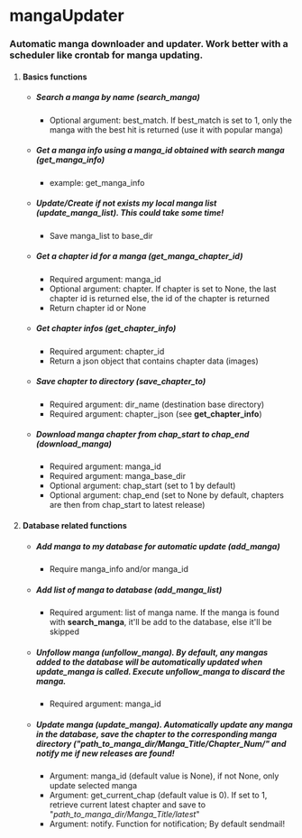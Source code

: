 mangaUpdater
============

### Automatic manga downloader and updater. Work better with a scheduler like crontab for manga updating.

1. #### Basics functions

	* ##### Search a manga by name (**search_manga**) 
		
		* Optional argument: best_match. If best_match is set to 1, only the manga with the best hit is returned (use it with popular manga)

	* ##### Get a manga info using a manga_id obtained with search manga (**get_manga_info**)
		
		* example: get_manga_info

	* ##### Update/Create if not exists my local manga list (**update_manga_list**). This could take some time!
		
		* Save manga_list to base_dir

	* ##### Get a chapter id for a manga (**get_manga_chapter_id**)
		
		* Required argument: manga_id
		* Optional argument: chapter. If chapter is set to None, the last chapter id is returned else, the id of the chapter is returned
		* Return chapter id or None

	* ##### Get chapter infos (**get_chapter_info**)
		
		* Required argument: chapter_id
		* Return a json object that contains chapter data (images)

	* ##### Save chapter to directory (**save_chapter_to**)

		* Required argument: dir_name (destination base directory)
		* Required argument: chapter_json (see **get_chapter_info**)

	* ##### Download manga chapter from chap_start to chap_end (**download_manga**)

		* Required argument: manga_id
		* Required argument: manga_base_dir
		* Optional argument: chap_start (set to 1 by default)
		* Optional argument: chap_end (set to None by default, chapters are then from chap_start to latest release)

2. #### Database related functions
	
	* ##### Add manga to my database for automatic update (**add_manga**)
		
		* Require manga_info and/or manga_id

	* ##### Add list of manga to database (**add_manga_list**)

		* Required argument: list of manga name. If the manga is found with **search_manga**, it'll be add to the database, else it'll be skipped

	* ##### Unfollow manga (**unfollow_manga**). By default, any mangas added to the database will be automatically updated when **update_manga** is called. Execute **unfollow_manga** to discard the manga.

		* Required argument: manga_id

	* ##### Update manga (**update_manga**). Automatically update any manga in the database, save the chapter to the corresponding manga directory ("*path_to_manga_dir/Manga_Title/Chapter_Num/*" and notify me if new releases are found!

		* Argument: manga_id (default value is None), if not None, only update selected manga
		* Argument: get_current_chap (default value is 0). If set to 1, retrieve current latest chapter and save to "*path_to_manga_dir/Manga_Title/latest*"
		* Argument: notify. Function for notification; By default sendmail!
